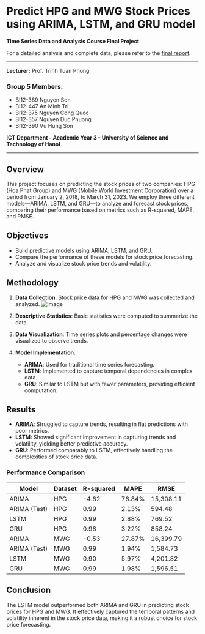 # Predict HPG and MWG Stock Prices using ARIMA, LSTM, and GRU model
**Time Series Data and Analysis Course Final Project**

For a detailed analysis and complete data, please refer to the [final report](Report.pdf).

---

**Lecturer:** Prof. Trinh Tuan Phong

### Group 5 Members:
- BI12-389 Nguyen Son
- BI12-447 An Minh Tri
- BI12-375 Nguyen Cong Quoc
- BI12-357 Nguyen Duc Phuong
- BI12-390 Vu Hung Son

**ICT Department - Academic Year 3 - University of Science and Technology of Hanoi**

---

## Overview
This project focuses on predicting the stock prices of two companies: HPG (Hoa Phat Group) and MWG (Mobile World Investment Corporation) over a period from January 2, 2018, to March 31, 2023. We employ three different models—ARIMA, LSTM, and GRU—to analyze and forecast stock prices, comparing their performance based on metrics such as R-squared, MAPE, and RMSE.

## Objectives
- Build predictive models using ARIMA, LSTM, and GRU.
- Compare the performance of these models for stock price forecasting.
- Analyze and visualize stock price trends and volatility.

## Methodology
1. **Data Collection**: Stock price data for HPG and MWG was collected and analyzed.
![image](https://github.com/user-attachments/assets/3dc90595-803c-4411-8796-ce71fe8314ba)

2. **Descriptive Statistics**: Basic statistics were computed to summarize the data.

3. **Data Visualization**: Time series plots and percentage changes were visualized to observe trends.

4. **Model Implementation**:
   - **ARIMA**: Used for traditional time series forecasting.
   - **LSTM**: Implemented to capture temporal dependencies in complex data.
   - **GRU**: Similar to LSTM but with fewer parameters, providing efficient computation.

## Results
- **ARIMA**: Struggled to capture trends, resulting in flat predictions with poor metrics.
- **LSTM**: Showed significant improvement in capturing trends and volatility, yielding better predictive accuracy.
- **GRU**: Performed comparably to LSTM, effectively handling the complexities of stock price data.

### Performance Comparison
| Model      | Dataset | R-squared       | MAPE    | RMSE       |
|------------|---------|-----------------|---------|------------|
| ARIMA      | HPG     | -4.82           | 76.84%  | 15,308.11  |
| ARIMA (Test)| HPG   | 0.99            | 2.13%   | 594.48     |
| LSTM       | HPG     | 0.99            | 2.88%   | 769.52     |
| GRU        | HPG     | 0.98            | 3.22%   | 858.24     |
| ARIMA      | MWG     | -0.53           | 27.87%  | 16,399.79  |
| ARIMA (Test)| MWG   | 0.99            | 1.94%   | 1,584.73   |
| LSTM       | MWG     | 0.90            | 5.97%   | 4,201.82   |
| GRU        | MWG     | 0.99            | 1.98%   | 1,596.51   |

## Conclusion
The LSTM model outperformed both ARIMA and GRU in predicting stock prices for HPG and MWG. It effectively captured the temporal patterns and volatility inherent in the stock price data, making it a robust choice for stock price forecasting.
